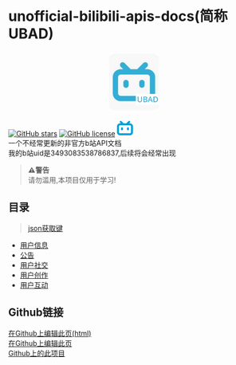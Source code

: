 # unofficial-bilibili-apis-docs(简称UBAD)
<h3 align="center">
  <a href="https://qiufengcute.github.io/unofficial-bilibili-apis-docs/" style="display: inline-block;">
    <img src="img/icon.png" width="100" alt="UBAD">
  </a>
</h3>

[![GitHub stars](https://img.shields.io/github/stars/qiufengcute/unofficial-bilibili-apis-docs.svg?style=flat&color=yellow)](https://github.com/qiufengcute/unofficial-bilibili-apis-docs/stargazers)
[![GitHub license](https://img.shields.io/badge/License-MIT-blue.svg)](https://github.com/qiufengcute/unofficial-bilibili-apis-docs/blob/master/LICENSE)
[![我的b站账号](img/bilibili.png)](https://space.bilibili.com/3493083538786837)  
一个不经常更新的非官方b站API文档  
我的b站uid是3493083538786837,后续将会经常出现  

>**⚠️警告**  
>请勿滥用,本项目仅用于学习!


## 目录  
> [json获取键](decs/html/get_json_text.html)


- [用户信息](docs/html/user_info.html)  
- [公告](docs/html/notice.html)
- [用户社交](docs/html/user_social.html)
- [用户创作](docs/html/user_authoring.html)
- [用户互动](docs/html/user_Interactions.html)

## Github链接
[在Github上编辑此页(html)](https://github.com/qiufengcute/unofficial-bilibili-apis-docs/edit/main/index.html)  
[在Github上编辑此页](https://github.com/qiufengcute/unofficial-bilibili-apis-docs/edit/main/README.md)  
[Github上的此项目](https://github.com/qiufengcute/unofficial-bilibili-apis-docs/)
